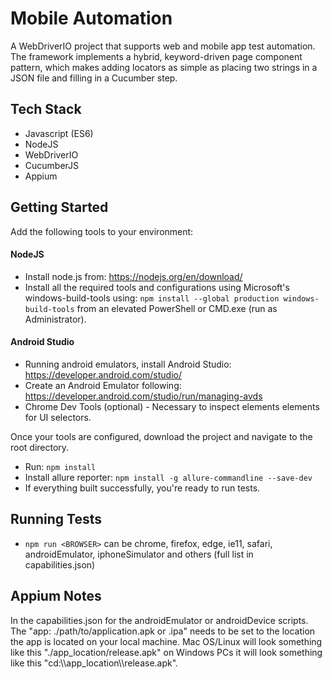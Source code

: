 # Mobile Automation
A WebDriverIO project that supports web and mobile app test automation. The framework implements a hybrid, keyword-driven page component pattern, which makes adding locators as simple as placing two strings in a JSON file and filling in a Cucumber step.

## Tech Stack 
* Javascript (ES6)
* NodeJS
* WebDriverIO
* CucumberJS
* Appium

## Getting Started
Add the following tools to your environment:

#### NodeJS
* Install node.js from: https://nodejs.org/en/download/
* Install all the required tools and configurations using Microsoft's windows-build-tools using: `npm install --global production windows-build-tools` from an elevated PowerShell or CMD.exe (run as Administrator).
#### Android Studio
* Running android emulators, install Android Studio: https://developer.android.com/studio/
* Create an Android Emulator following: https://developer.android.com/studio/run/managing-avds
* Chrome Dev Tools (optional) - Necessary to inspect elements elements for UI selectors.

Once your tools are configured, download the project and navigate to the root directory. 

* Run: `npm install`
* Install allure reporter: `npm install -g allure-commandline --save-dev`
* If everything built successfully, you're ready to run tests.

## Running Tests
* `npm run <BROWSER>` <BROWSER> can be chrome, firefox, edge, ie11, safari, androidEmulator, iphoneSimulator and others (full list in capabilities.json)

## Appium Notes
In the capabilities.json for the androidEmulator or androidDevice scripts. The "app: ./path/to/application.apk or .ipa" needs to be set to the location the app is located on your local machine. Mac OS/Linux will look something like this "./app_location/release.apk" on Windows PCs it will look something like this "cd:\\\app_location\\\release.apk".
